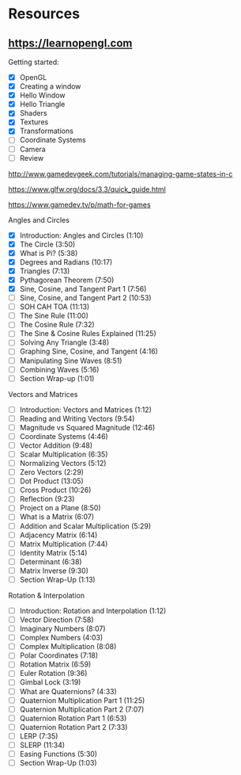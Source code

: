 # Resources

## https://learnopengl.com

Getting started:
- [x] OpenGL
- [x] Creating a window
- [x] Hello Window
- [x] Hello Triangle
- [x] Shaders
- [x] Textures
- [x] Transformations
- [ ] Coordinate Systems
- [ ] Camera
- [ ] Review

http://www.gamedevgeek.com/tutorials/managing-game-states-in-c

https://www.glfw.org/docs/3.3/quick_guide.html

https://www.gamedev.tv/p/math-for-games

Angles and Circles
- [x] Introduction: Angles and Circles (1:10)
- [x] The Circle (3:50)
- [x] What is Pi? (5:38)
- [x] Degrees and Radians (10:17)
- [x] Triangles (7:13)
- [x] Pythagorean Theorem (7:50)
- [x] Sine, Cosine, and Tangent Part 1 (7:56)
- [ ] Sine, Cosine, and Tangent Part 2 (10:53)
- [ ] SOH CAH TOA (11:13)
- [ ] The Sine Rule (11:00)
- [ ] The Cosine Rule (7:32)
- [ ] The Sine & Cosine Rules Explained (11:25)
- [ ] Solving Any Triangle (3:48)
- [ ] Graphing Sine, Cosine, and Tangent (4:16)
- [ ] Manipulating Sine Waves (8:51)
- [ ] Combining Waves (5:16)
- [ ] Section Wrap-up (1:01)

Vectors and Matrices
- [ ] Introduction: Vectors and Matrices (1:12)
- [ ] Reading and Writing Vectors (9:54)
- [ ] Magnitude vs Squared Magnitude (12:46)
- [ ] Coordinate Systems (4:46)
- [ ] Vector Addition (9:48)
- [ ] Scalar Multiplication (6:35)
- [ ] Normalizing Vectors (5:12)
- [ ] Zero Vectors (2:29)
- [ ] Dot Product (13:05)
- [ ] Cross Product (10:26)
- [ ] Reflection (9:23)
- [ ] Project on a Plane (8:50)
- [ ] What is a Matrix (6:07)
- [ ] Addition and Scalar Multiplication (5:29)
- [ ] Adjacency Matrix (6:14)
- [ ] Matrix Multiplication (7:44)
- [ ] Identity Matrix (5:14)
- [ ] Determinant (6:38)
- [ ] Matrix Inverse (9:30)
- [ ] Section Wrap-Up (1:13)

Rotation & Interpolation
- [ ] Introduction: Rotation and Interpolation (1:12)
- [ ] Vector Direction (7:58)
- [ ] Imaginary Numbers (8:07)
- [ ] Complex Numbers (4:03)
- [ ] Complex Multiplication (8:08)
- [ ] Polar Coordinates (7:18)
- [ ] Rotation Matrix (6:59)
- [ ] Euler Rotation (9:36)
- [ ] Gimbal Lock (3:19)
- [ ] What are Quaternions? (4:33)
- [ ] Quaternion Multiplication Part 1 (11:25)
- [ ] Quaternion Multiplication Part 2 (7:07)
- [ ] Quaternion Rotation Part 1 (6:53)
- [ ] Quaternion Rotation Part 2 (7:33)
- [ ] LERP (7:35)
- [ ] SLERP (11:34)
- [ ] Easing Functions (5:30)
- [ ] Section Wrap-Up (1:03)
